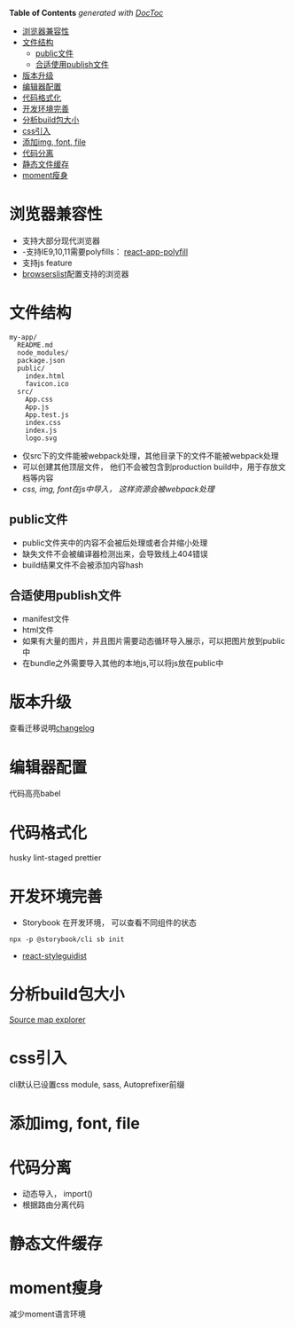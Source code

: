 <!-- START doctoc generated TOC please keep comment here to allow auto update -->
<!-- DON'T EDIT THIS SECTION, INSTEAD RE-RUN doctoc TO UPDATE -->
**Table of Contents**  *generated with [DocToc](https://github.com/thlorenz/doctoc)*

- [浏览器兼容性](#%E6%B5%8F%E8%A7%88%E5%99%A8%E5%85%BC%E5%AE%B9%E6%80%A7)
- [文件结构](#%E6%96%87%E4%BB%B6%E7%BB%93%E6%9E%84)
  - [public文件](#public%E6%96%87%E4%BB%B6)
  - [合适使用publish文件](#%E5%90%88%E9%80%82%E4%BD%BF%E7%94%A8publish%E6%96%87%E4%BB%B6)
- [版本升级](#%E7%89%88%E6%9C%AC%E5%8D%87%E7%BA%A7)
- [编辑器配置](#%E7%BC%96%E8%BE%91%E5%99%A8%E9%85%8D%E7%BD%AE)
- [代码格式化](#%E4%BB%A3%E7%A0%81%E6%A0%BC%E5%BC%8F%E5%8C%96)
- [开发环境完善](#%E5%BC%80%E5%8F%91%E7%8E%AF%E5%A2%83%E5%AE%8C%E5%96%84)
- [分析build包大小](#%E5%88%86%E6%9E%90build%E5%8C%85%E5%A4%A7%E5%B0%8F)
- [css引入](#css%E5%BC%95%E5%85%A5)
- [添加img, font, file](#%E6%B7%BB%E5%8A%A0img-font-file)
- [代码分离](#%E4%BB%A3%E7%A0%81%E5%88%86%E7%A6%BB)
- [静态文件缓存](#%E9%9D%99%E6%80%81%E6%96%87%E4%BB%B6%E7%BC%93%E5%AD%98)
- [moment瘦身](#moment%E7%98%A6%E8%BA%AB)

<!-- END doctoc generated TOC please keep comment here to allow auto update -->


# 浏览器兼容性
- 支持大部分现代浏览器
- -支持IE9,10,11需要polyfills： [react-app-polyfill](https://github.com/facebook/create-react-app/blob/master/packages/react-app-polyfill/README.md)
- 支持js feature
- [browserslist](https://github.com/browserslist/browserslist)配置支持的浏览器


# 文件结构
```
my-app/
  README.md
  node_modules/
  package.json
  public/
    index.html
    favicon.ico
  src/
    App.css
    App.js
    App.test.js
    index.css
    index.js
    logo.svg
```

- 仅src下的文件能被webpack处理，其他目录下的文件不能被webpack处理
- 可以创建其他顶层文件， 他们不会被包含到production build中，用于存放文档等内容
- *css, img, font在js中导入， 这样资源会被webpack处理*

## public文件
- public文件夹中的内容不会被后处理或者合并缩小处理
- 缺失文件不会被编译器检测出来，会导致线上404错误
- build结果文件不会被添加内容hash

## 合适使用publish文件
- manifest文件
- html文件
- 如果有大量的图片，并且图片需要动态循环导入展示，可以把图片放到public中
- 在bundle之外需要导入其他的本地js,可以将js放在public中


# 版本升级
查看迁移说明[changelog](https://github.com/facebook/create-react-app/blob/master/CHANGELOG.md)

# 编辑器配置
代码高亮babel

# 代码格式化
husky lint-staged prettier

# 开发环境完善
- Storybook
在开发环境， 可以查看不同组件的状态
```
npx -p @storybook/cli sb init
```

- [react-styleguidist](https://create-react-app.dev/docs/developing-components-in-isolation)

# 分析build包大小
[Source map explorer](https://create-react-app.dev/docs/analyzing-the-bundle-size)

# css引入
cli默认已设置css module, sass,  Autoprefixer前缀

# 添加img, font, file

# 代码分离
- 动态导入， import()
- 根据路由分离代码


# 静态文件缓存

# moment瘦身
减少moment语言环境